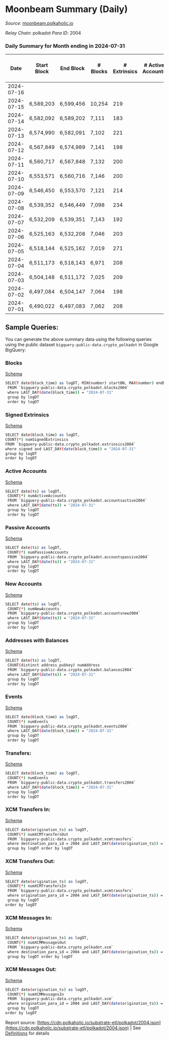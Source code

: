 # Moonbeam Summary (Daily)

_Source_: [moonbeam.polkaholic.io](https://moonbeam.polkaholic.io)

*Relay Chain*: polkadot
*Para ID*: 2004



### Daily Summary for Month ending in 2024-07-31


| Date    | Start Block | End Block | # Blocks | # Extrinsics | # Active Accounts | # Passive Accounts | # New Accounts | # Addresses | # Events  | # Transfers ($USD) | # XCM Transfers In ($USD) | # XCM Transfers Out ($USD) | # XCM In | # XCM Out | Issues |
|---------|-------------|-----------|----------|--------------|-------------------|--------------------|----------------|-------------|-----------|--------------------|---------------------------|----------------------------|----------|-----------|--------|
| 2024-07-16 |  |  |  |  |  |  |  |  |  |   |   |   |  |  |  |
| 2024-07-15 | 6,589,203 | 6,599,456 | 10,254 | 219 |  |  |  |  | 650,279 | 12,664 ($2,157,965.55) |   |   |  |  |  |
| 2024-07-14 | 6,582,092 | 6,589,202 | 7,111 | 183 |  |  |  | 1,723,607 | 679,857 | 13,733 ($4,710,620.58) |   |   |  |  |  |
| 2024-07-13 | 6,574,990 | 6,582,091 | 7,102 | 221 |  |  |  | 1,723,365 | 575,672 | 9,733 ($1,247,058.59) |   |   |  |  |  |
| 2024-07-12 | 6,567,849 | 6,574,989 | 7,141 | 198 |  |  |  | 1,723,256 | 686,143 | 11,656 ($1,508,049.98) |   |   |  |  |  |
| 2024-07-11 | 6,560,717 | 6,567,848 | 7,132 | 200 |  |  |  | 1,722,864 | 586,358 | 12,062 ($2,042,934.48) |   |   |  |  |  |
| 2024-07-10 | 6,553,571 | 6,560,716 | 7,146 | 200 |  |  |  | 1,722,096 | 589,594 | 12,992 ($1,649,430.75) |   |   |  |  |  |
| 2024-07-09 | 6,546,450 | 6,553,570 | 7,121 | 214 |  |  |  | 1,721,035 | 704,637 | 13,001 ($1,147,333.06) |   |   |  |  |  |
| 2024-07-08 | 6,539,352 | 6,546,449 | 7,098 | 234 |  |  |  |  | 817,253 | 15,619 ($2,032,526.29) |   |   |  |  |  |
| 2024-07-07 | 6,532,209 | 6,539,351 | 7,143 | 192 |  |  |  |  | 621,607 | 13,365 ($2,110,224.91) |   |   |  |  |  |
| 2024-07-06 | 6,525,163 | 6,532,208 | 7,046 | 203 |  |  |  |  | 796,627 | 14,249 ($2,154,816.94) |   |   |  |  |  |
| 2024-07-05 | 6,518,144 | 6,525,162 | 7,019 | 271 |  |  |  |  | 786,980 | 25,196 ($3,799,035.71) |   |   |  |  |  |
| 2024-07-04 | 6,511,173 | 6,518,143 | 6,971 | 208 |  |  |  |  | 661,618 | 15,326 ($2,203,137.62) |   |   |  |  |  |
| 2024-07-03 | 6,504,148 | 6,511,172 | 7,025 | 209 |  |  |  |  | 594,213 | 14,036 ($1,767,779.35) |   |   |  |  |  |
| 2024-07-02 | 6,497,084 | 6,504,147 | 7,064 | 198 |  |  |  |  | 569,929 | 10,395 ($1,649,003.99) |   |   |  |  |  |
| 2024-07-01 | 6,490,022 | 6,497,083 | 7,062 | 208 |  |  |  |  | 705,516 | 14,143 ($1,609,404.47) |   |   |  |  |  |

## Sample Queries:
You can generate the above summary data using the following queries using the public dataset `bigquery-public-data.crypto_polkadot` in Google BigQuery:


### Blocks 

[Schema](https://github.com/colorfulnotion/substrate-etl/blob/main/schema/blocks.json)

```bash
SELECT date(block_time) as logDT, MIN(number) startBN, MAX(number) endBN, COUNT(*) numBlocks 
 FROM `bigquery-public-data.crypto_polkadot.blocks2004`  
 where LAST_DAY(date(block_time)) = "2024-07-31" 
 group by logDT 
 order by logDT
```

### Signed Extrinsics 

[Schema](https://github.com/colorfulnotion/substrate-etl/blob/main/schema/extrinsics.json)

```bash
SELECT date(block_time) as logDT, 
COUNT(*) numSignedExtrinsics 
FROM `bigquery-public-data.crypto_polkadot.extrinsics2004`  
where signed and LAST_DAY(date(block_time)) = "2024-07-31" 
group by logDT 
order by logDT
```

### Active Accounts 

[Schema](https://github.com/colorfulnotion/substrate-etl/blob/main/schema/accountsactive.json)

```bash
SELECT date(ts) as logDT, 
 COUNT(*) numActiveAccounts 
 FROM `bigquery-public-data.crypto_polkadot.accountsactive2004` 
 where LAST_DAY(date(ts)) = "2024-07-31" 
 group by logDT 
 order by logDT
```

### Passive Accounts 

[Schema](https://github.com/colorfulnotion/substrate-etl/blob/main/schema/accountspassive.json)

```bash
SELECT date(ts) as logDT, 
 COUNT(*) numPassiveAccounts 
 FROM `bigquery-public-data.crypto_polkadot.accountspassive2004` 
 where LAST_DAY(date(ts)) = "2024-07-31" 
 group by logDT 
 order by logDT
```

### New Accounts 

[Schema](https://github.com/colorfulnotion/substrate-etl/blob/main/schema/accountsnew.json)

```bash
SELECT date(ts) as logDT, 
 COUNT(*) numNewAccounts 
 FROM `bigquery-public-data.crypto_polkadot.accountsnew2004` 
 where LAST_DAY(date(ts)) = "2024-07-31" 
 group by logDT
 order by logDT
```

### Addresses with Balances 

[Schema](https://github.com/colorfulnotion/substrate-etl/blob/main/schema/balances.json)

```bash
SELECT date(ts) as logDT,
 COUNT(distinct address_pubkey) numAddress 
 FROM `bigquery-public-data.crypto_polkadot.balances2004` 
 where LAST_DAY(date(ts)) = "2024-07-31" 
 group by logDT 
 order by logDT
```

### Events 

[Schema](https://github.com/colorfulnotion/substrate-etl/blob/main/schema/events.json)

```bash
SELECT date(block_time) as logDT, 
 COUNT(*) numEvents 
 FROM `bigquery-public-data.crypto_polkadot.events2004` 
 where LAST_DAY(date(block_time)) = "2024-07-31" 
 group by logDT 
 order by logDT
```

### Transfers:

[Schema](https://github.com/colorfulnotion/substrate-etl/blob/main/schema/transfers.json)

```bash
SELECT date(block_time) as logDT, 
 COUNT(*) numEvents 
 FROM `bigquery-public-data.crypto_polkadot.transfers2004` 
 where LAST_DAY(date(block_time)) = "2024-07-31" 
 group by logDT 
 order by logDT
```

### XCM Transfers In: 

[Schema](https://github.com/colorfulnotion/substrate-etl/blob/main/schema/xcmtransfers.json)

```bash
SELECT date(origination_ts) as logDT, 
 COUNT(*) numXCMTransfersOut 
 FROM `bigquery-public-data.crypto_polkadot.xcmtransfers` 
 where destination_para_id = 2004 and LAST_DAY(date(origination_ts)) = "2024-07-31" 
 group by logDT order by logDT
```

### XCM Transfers Out: 

[Schema](https://github.com/colorfulnotion/substrate-etl/blob/main/schema/xcmtransfers.json)

```bash
SELECT date(origination_ts) as logDT, 
 COUNT(*) numXCMTransfersIn 
 FROM `bigquery-public-data.crypto_polkadot.xcmtransfers` 
 where origination_para_id = 2004 and LAST_DAY(date(origination_ts)) = "2024-07-31" 
 group by logDT 
order by logDT
```

### XCM Messages In: 

[Schema](https://github.com/colorfulnotion/substrate-etl/blob/main/schema/xcm.json)

```bash
SELECT date(origination_ts) as logDT, 
 COUNT(*) numXCMMessagesOut 
 FROM `bigquery-public-data.crypto_polkadot.xcm` 
 where destination_para_id = 2004 and LAST_DAY(date(origination_ts)) = "2024-07-31" 
 group by logDT order by logDT
```

### XCM Messages Out: 

[Schema](https://github.com/colorfulnotion/substrate-etl/blob/main/schema/xcm.json)

```bash
SELECT date(origination_ts) as logDT, 
 COUNT(*) numXCMMessagesIn 
 FROM `bigquery-public-data.crypto_polkadot.xcm` 
 where origination_para_id = 2004 and LAST_DAY(date(origination_ts)) = "2024-07-31" 
 group by logDT 
order by logDT
```


Report source: [https://cdn.polkaholic.io/substrate-etl/polkadot/2004.json](https://cdn.polkaholic.io/substrate-etl/polkadot/2004.json) | See [Definitions](/DEFINITIONS.md) for details
